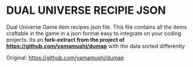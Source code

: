 # DUAL UNIVERSE RECIPIE JSON

Dual Universe Game item recipes json file. This file contains all the items craftable in the game in a json format easy to integrate on your coding projects. Its an **fork-extract from the project of  https://github.com/yamamushi/dumap** with the data sorted differently

Original: https://github.com/yamamushi/dumap

